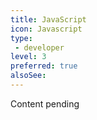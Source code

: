 ```yaml
---
title: JavaScript
icon: Javascript
type:
 - developer
level: 3
preferred: true
alsoSee:
---
```


Content pending
